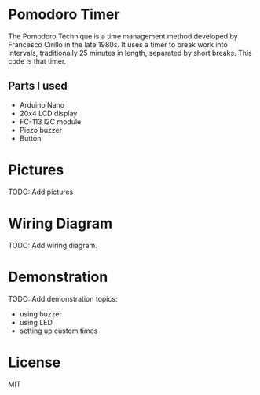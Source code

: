 # Pomodoro Timer
The Pomodoro Technique is a time management method developed by Francesco Cirillo in the late 1980s. It uses a timer to break work into intervals, traditionally 25 minutes in length, separated by short breaks. This code is that timer.

## Parts I used
- Arduino Nano
- 20x4 LCD display
- FC-113 I2C module
- Piezo buzzer
- Button

# Pictures
TODO: Add pictures

# Wiring Diagram
TODO: Add wiring diagram.

# Demonstration
TODO: Add demonstration
topics:
- using buzzer
- using LED
- setting up custom times

# License
MIT